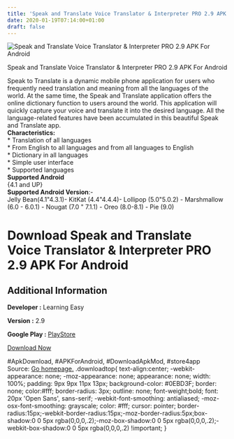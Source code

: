 ```yaml
---
title: 'Speak and Translate Voice Translator & Interpreter PRO 2.9 APK For Android'
date: 2020-01-19T07:14:00+01:00
draft: false
---
```


![Speak and Translate Voice Translator & Interpreter PRO 2.9 APK For Android](https://i0.wp.com/apkhome.net/wp-content/uploads/2020/01/Speak-and-Translate-Voice-Translator-Interpreter-PRO-2.9.png "Speak and Translate Voice Translator & Interpreter PRO 2.9 APK For Android")

  

Speak and Translate Voice Translator & Interpreter PRO 2.9 APK For Android

Speak to Translate is a dynamic mobile phone application for users who frequently need translation and meaning from all the languages of the world. At the same time, the Speak and Translate application offers the online dictionary function to users around the world. This application will quickly capture your voice and translate it into the desired language. All the language-related features have been accumulated in this beautiful Speak and Translate app.  
**Characteristics:**  
\* Translation of all languages  
\* From English to all languages and from all languages to English  
\* Dictionary in all languages  
\* Simple user interface  
\* Supported languages  
**Supported Android**  
{4.1 and UP}  
**Supported Android Version**:-  
Jelly Bean(4.1"4.3.1)- KitKat (4.4"4.4.4)- Lollipop (5.0"5.0.2) - Marshmallow (6.0 - 6.0.1) - Nougat (7.0 " 7.1.1) - Oreo (8.0-8.1) - Pie (9.0)

Download Speak and Translate Voice Translator & Interpreter PRO 2.9 APK For Android
===================================================================================

Additional Information
----------------------

**Developer :** Learning Easy

**Version :** 2.9

**Google Play :** [PlayStore](https://play.google.com/store/apps/details?id=com.speakandtranslate.voicetranslator.alllanguages)

  

[Download Now](https://store4app.co/post/speak-and-translate-voice-translator-amp-interpreter-pro-2-9-apk-for-android_1579283024)

  
#ApkDownload, #APKForAndroid, #DownloadApkMod, #store4app  
Source: [Go homepage.](https://store4app.co/post/speak-and-translate-voice-translator-amp-interpreter-pro-2-9-apk-for-android_1579283024) .downloadtop{ text-align:center; -webkit-appearance: none; -moz-appearance: none; appearance: none; width: 100%; padding: 9px 9px 11px 13px; background-color: #0EBD3F; border: none; color:#fff; border-radius: 3px; outline: none; font-weight;bold; font: 20px 'Open Sans', sans-serif; -webkit-font-smoothing: antialiased; -moz-osx-font-smoothing: grayscale; color: #fff; cursor: pointer; border-radius:15px;-webkit-border-radius:15px;-moz-border-radius:5px;box-shadow:0 0 5px rgba(0,0,0,.2);-moz-box-shadow:0 0 5px rgba(0,0,0,.2);-webkit-box-shadow:0 0 5px rgba(0,0,0,.2) !important; }